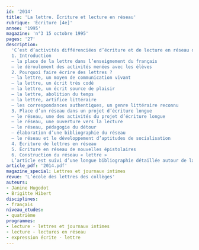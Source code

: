 ```yaml
---
id: '2014'
title: 'La lettre. Écriture et lecture en réseau'
rubrique: 'Écriture [4e]'
annee: '1995'
magazine: 'n°3 15 octobre 1995'
pages: '27'
description: 
  'C’est d’activités différenciées d’écriture et de lecture en réseau dont il s’agit dans cet article : production de lettres et de leurs réponses, production de nouvelles épistolaires. Pour la réalisation de ces projets, les élèves sont lancés dans des recherches de lecture d’autant plus approfondies qu’elles leur fournissent des éléments empruntés à des auteurs plus experts, grâce à un premier corpus de véritables lettres, puis à un second réseau de romans épistolaires et de romans comportant une (ou plusieurs) lettre(s).
  1. Introduction
  – la place de la lettre dans l’enseignement du français
  – le déroulement des activités menées avec les élèves
  2. Pourquoi faire écrire des lettres ?
  – la lettre, un moyen de communication vivant
  – la lettre, un écrit très codé
  – la lettre, un écrit source de plaisir
  – la lettre, abolition du temps
  – la lettre, artifice littéraire
  – les correspondances authentiques, un genre littéraire reconnu
  3. Place d’un réseau dans un projet d’écriture longue
  – le réseau, une des activités du projet d’écriture longue
  – le réseau, une ouverture vers la lecture
  – le réseau, pédagogie du détour
  – élaboration d’une bibliographie du réseau
  – le réseau et le développement d’aptitudes de socialisation
  4. Écriture de lettres en réseau
  5. Écriture en réseau de nouvelles épistolaires
  6. Construction du réseau « lettre »
  L’article est suivi d’une longue bibliographie détaillée autour de la lettre.'
article_pdf: '2014.pdf'
magazine_special: Lettres et journaux intimes
revue: 'L’école des lettres des collèges'
auteurs:
- Janine Hugodot
- Brigitte Hibert
disciplines:
- français
niveau_etudes:
- quatrième
programmes:
- lecture - lettres et journaux intimes
- lecture - lectures en réseau
- expression écrite - lettre
---
```

